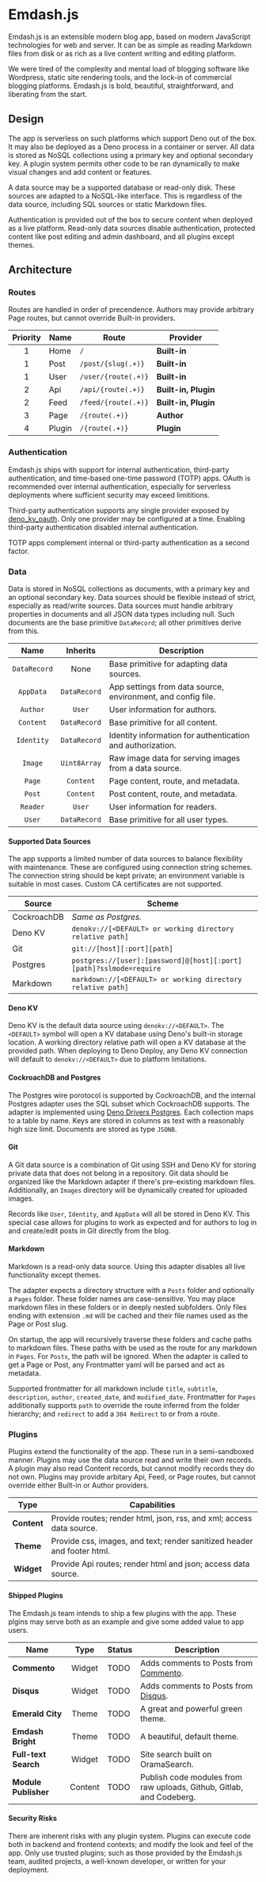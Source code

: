# Emdash.js

Emdash.js is an extensible modern blog app, based on modern JavaScript technologies for web and server. It can be as simple as reading Markdown files from disk or as rich as a live content writing and editing platform.

We were tired of the complexity and mental load of blogging software like Wordpress, static site rendering tools, and the lock-in of commercial blogging platforms. Emdash.js is bold, beautiful, straightforward, and liberating from the start.

## Design

The app is serverless on such platforms which support Deno out of the box. It may also be deployed as a Deno process in a container or server. All data is stored as NoSQL collections using a primary key and optional secondary key. A plugin system permits other code to be ran dynamically to make visual changes and add content or features.

A data source may be a supported database or read-only disk. These sources are adapted to a NoSQL-like interface. This is regardless of the data source, including SQL sources or static Markdown files.

Authentication is provided out of the box to secure content when deployed as a live platform. Read-only data sources disable authentication, protected content like post editing and admin dashboard, and all plugins except themes.

## Architecture

### Routes

Routes are handled in order of precendence. Authors may provide arbitrary Page routes, but cannot override Built-in providers.

| Priority | Name   | Route                 | Provider             |
|:--------:|--------|-----------------------|----------------------|
|     1    | Home   | `/`                   | **Built-in**         |
|     1    | Post   | `/post/{slug(.+)}`    | **Built-in**         |
|     1    | User   | `/user/{route(.+)}`   | **Built-in**         |
|     2    | Api    | `/api/{route(.+)}`    | **Built-in, Plugin** |
|     2    | Feed   | `/feed/{route(.+)}`   | **Built-in, Plugin** |
|     3    | Page   | `/{route(.+)}`        | **Author**           |
|     4    | Plugin | `/{route(.+)}`        | **Plugin**           |

### Authentication

Emdash.js ships with support for internal authentication, third-party authentication, and time-based one-time password (TOTP) apps. OAuth is recommended over internal authentication, especially for serverless deployments where sufficient security may exceed limititions.

Third-party authentication supports any single provider exposed by [deno_kv_oauth](https://deno.land/x/deno_kv_oauth). Only one provider may be configured at a time. Enabling third-party authentication disabled internal authentication.

TOTP apps complement internal or third-party authentication as a second factor.

### Data

Data is stored in NoSQL collections as documents, with a primary key and an optional secondary key. Data sources should be flexible instead of strict, especially as read/write sources. Data sources must handle arbitrary properties in documents and all JSON data types including null. Such documents are the base primitive `DataRecord`; all other primitives derive from this.

| Name         | Inherits     | Description                                                  |
|:------------:|:------------:|--------------------------------------------------------------|
| `DataRecord` | None         | Base primitive for adapting data sources.                    |
| `AppData`    | `DataRecord` | App settings from data source, environment, and config file. |
| `Author`     | `User`       | User information for authors.                                |
| `Content`    | `DataRecord` | Base primitive for all content.                              |
| `Identity`   | `DataRecord` | Identity information for authentication and authorization.   |
| `Image`      | `Uint8Array` | Raw image data for serving images from a data source.        |
| `Page`       | `Content`    | Page content, route, and metadata.                           |
| `Post`       | `Content`    | Post content, route, and metadata.                           |
| `Reader`     | `User`       | User information for readers.                                |
| `User`       | `DataRecord` | Base primitive for all user types.                           |

#### Supported Data Sources

The app supports a limited number of data sources to balance flexibility with maintenance. These are configured using connection string schemes. The connection string should be kept private; an environment variable is suitable in most cases. Custom CA certificates are not supported.

| Source      | Scheme                                                             |
|-------------|--------------------------------------------------------------------|
| CockroachDB | *Same as Postgres.*                                                |
| Deno KV     | `denokv://[<DEFAULT> or working directory relative path]`          |
| Git         | `git://[host][:port][path]`                                        |
| Postgres    | `postgres://[user]:[password]@[host][:port][path]?sslmode=require` |
| Markdown    | `markdown://[<DEFAULT> or working directory relative path]`        |

#### Deno KV

Deno KV is the default data source using `denokv://<DEFAULT>`. The `<DEFAULT>` symbol will open a KV database using Deno's built-in storage location. A working directory relative path will open a KV database at the provided path. When deploying to Deno Deploy, any Deno KV connection will default to `denokv://<DEFAULT>` due to platform limitations.

#### CockroachDB and Postgres

The Postgres wire porotocol is supported by CockroachDB, and the internal Postgres adapter uses the SQL subset which CockroachDB supports. The adapter is implemented using [Deno Drivers Postgres](https://deno.land/x/postgres). Each collection maps to a table by name. Keys are stored in columns as text with a reasonably high size limit. Documents are stored as type `JSONB`.

#### Git

A Git data source is a combination of Git using SSH and Deno KV for storing private data that does not belong in a repository. Git data should be organized like the Markdown adapter if there's pre-existing markdown files. Additionally, an `Images` directory will be dynamically created for uploaded images.

Records like `User`, `Identity`, and `AppData` will all be stored in Deno KV. This special case allows for plugins to work as expected and for authors to log in and create/edit posts in Git directly from the blog.

#### Markdown

Markdown is a read-only data source. Using this adapter disables all live functionality except themes.

The adapter expects a directory structure with a `Posts` folder and optionally a `Pages` folder. These folder names are case-sensitive. You may place markdown files in these folders or in deeply nested subfolders. Only files ending with extension `.md` will be cached and their file names used as the Page or Post slug.

On startup, the app will recursively traverse these folders and cache paths to markdown files. These paths with be used as the route for any markdown in `Pages`. For `Posts`, the path will be ignored. When the adapter is called to get a Page or Post, any Frontmatter yaml will be parsed and act as metadata.

Supported frontmatter for all markdown include `title`, `subtitle`, `description`, `author`, `created_date`, and `modified_date`. Frontmatter for `Pages` additionally supports `path` to override the route inferred from the folder hierarchy; and `redirect` to add a `304 Redirect` to or from a route.

### Plugins

Plugins extend the functionality of the app. These run in a semi-sandboxed manner. Plugins may use the data source read and write their own records. A plugin may also read Content records, but cannot modify records they do not own. Plugins may provide arbitary Api, Feed, or Page routes, but cannot override either Built-in or Author providers.

| Type        | Capabilities                                                            |
|:-----------:|-------------------------------------------------------------------------|
| **Content** | Provide routes; render html, json, rss, and xml; access data source.    |
| **Theme**   | Provide css, images, and text; render sanitized header and footer html. |
| **Widget**  | Provide Api routes; render html and json; access data source.           |

#### Shipped Plugins

The Emdash.js team intends to ship a few plugins with the app. These plgins may serve both as an example and give some added value to app users.

| Name                 | Type    | Status | Description                                                          |
|----------------------|:-------:|--------|----------------------------------------------------------------------|
| **Commento**         | Widget  | TODO   | Adds comments to Posts from [Commento](https://commento.io).         |
| **Disqus**           | Widget  | TODO   | Adds comments to Posts from [Disqus](https://disqus.com).            |
| **Emerald City**     | Theme   | TODO   | A great and powerful green theme.                                    |
| **Emdash Bright**    | Theme   | TODO   | A beautiful, default theme.                                          |
| **Full-text Search** | Widget  | TODO   | Site search built on OramaSearch.                                    |
| **Module Publisher** | Content | TODO   | Publish code modules from raw uploads, Github, Gitlab, and Codeberg. |

#### Security Risks

There are inherent risks with any plugin system. Plugins can execute code both in backend and frontend contexts; and modify the look and feel of the app. Only use trusted plugins; such as those provided by the Emdash.js team, audited projects, a well-known developer, or written for your deployment.
